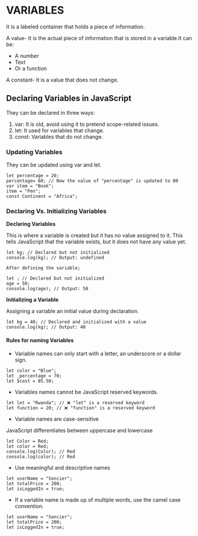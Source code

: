 # VARIABLES

It is a labeled container that holds a piece of information.

 A value- It is the actual piece of information that is stored in a variable.It can be:
 - A number
 - Text
 - Or a function

A constant- It is a value that does not change.


## Declaring Variables in JavaScript

They can be declared in three ways:
1. var: It is old, avoid using it to pretend scope-related issues.
2. let: It used for variables that change.
3. const: Variables that do not change.


### Updating Variables

They can be updated using var and let.
```
let percentage = 20;
percentage= 60; // Now the value of "percentage" is updated to 80
var item = "Book";
item = "Pen";
const Continent = "Africa";
```


### Declaring Vs. Initializing Variables

__Declaring Variables__

This is where a variable is created but it has no value assigned to it. This tells JavaScript that the variable exists, but it does not have any value yet.
```
let kg; // Declared but not initialized
console.log(kg); // Output: undefined

After defining the variable;

let ; // Declared but not initialized
age = 50;
console.log(age); // Output: 50
```


__Initializing a Variable__

Assigning a variable an initial value during declaration.
```
let kg = 40; // Declared and initialized with a value
console.log(kg); // Output: 40
```

#### Rules for naming Variables
- Variable names can only start with a letter, an underscore or a dollar sign.
```
let color = "Blue";
let _percentage = 70;
let $cost = 85.50;
```

- Variables names cannot be JavaScript reserved keywords.
```
let let = "Rwanda"; // ❌ "let" is a reserved keyword
let function = 20; // ❌ "function" is a reserved keyword
```


- Variable names are case-sensitive

 JavaScript differentiates between uppercase and lowercase
```
let Color = Red;
let color = Red;
console.log(Color); // Red
console.log(color); // Red
```


- Use meaningful and descriptive names
```
let userName = "Sencier";
let totalPrice = 200;
let isLoggedIn = true;
```

- If a variable name is made up of multiple words, use the camel case convention.
```
let userName = "Sencier";
let totalPrice = 200;
let isLoggedIn = true;
```



















